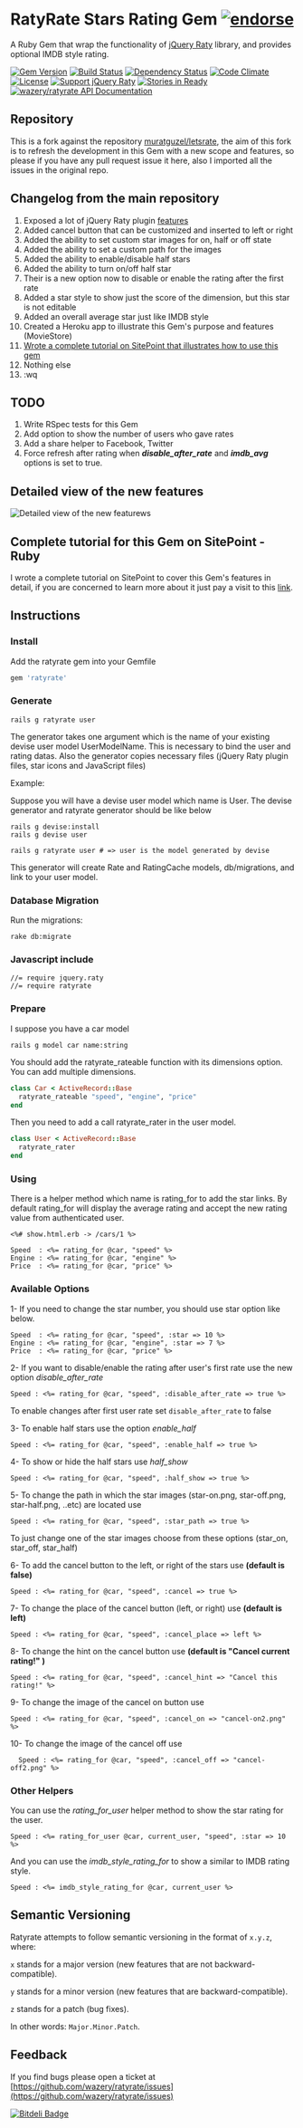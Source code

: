 # RatyRate Stars Rating Gem [![endorse](http://api.coderwall.com/wazery/endorsecount.png)](http://coderwall.com/wazery)

A Ruby Gem that wrap the functionality of [jQuery Raty](https://github.com/wbotelhos/raty) library, and provides optional IMDB style rating.

[![Gem Version](https://badge.fury.io/rb/ratyrate.svg)](http://badge.fury.io/rb/ratyrate)
[![Build Status](https://travis-ci.org/wazery/ratyrate.svg)](http://travis-ci.org/wazery/ratyrate)
[![Dependency Status](https://gemnasium.com/u007/ratyrate.svg)](https://gemnasium.com/u007/ratyrate)
[![Code Climate](https://codeclimate.com/github/u007/ratyrate.png)](https://codeclimate.com/github/u007/ratyrate)
[![License](http://img.shields.io/license/MIT.png?color=green)](http://opensource.org/licenses/MIT)
[![Support jQuery Raty](http://img.shields.io/gittip/wbotelhos.svg)](https://www.gittip.com/wazery "Git Tip")
[![Stories in Ready](https://badge.waffle.io/wazery/ratyrate.png?label=ready&title=Ready)](https://waffle.io/wazery/ratyrate)
[![wazery/ratyrate API Documentation](https://www.omniref.com/github/wazery/ratyrate.png)](https://www.omniref.com/github/wazery/ratyrate)

## Repository

This is a fork against the repository [muratguzel/letsrate](https://github.com/muratguzel/letsrate), the aim of this fork is to refresh the development in this Gem with a new scope and features, so please if you have any pull request issue it here, also I imported all the issues in the original repo.

## Changelog from the main repository

1. Exposed a lot of jQuery Raty plugin [features](http://wbotelhos.com/raty)
  1. Added cancel button that can be customized and inserted to left or right
  2. Added the ability to set custom star images for on, half or off state
  3. Added the ability to set a custom path for the images
  4. Added the ability to enable/disable half stars
  5. Added the ability to turn on/off half star
2. Their is a new option now to disable or enable the rating after the first rate
3. Added a star style to show just the score of the dimension, but this star is not editable
4. Added an overall average star just like IMDB style
5. Created a Heroku app to illustrate this Gem's purpose and features (MovieStore)
6. [Wrote a complete tutorial on SitePoint that illustrates how to use this gem](http://www.sitepoint.com/ratyrate-add-rating-rails-app/)
3. Nothing else
4. :wq

## TODO

1. Write RSpec tests for this Gem
3. Add option to show the number of users who gave rates
4. Add a share helper to Facebook, Twitter
5. Force refresh after rating when ***disable_after_rate*** and ***imdb_avg*** options is set to true.

## Detailed view of the new features

![Detailed view of the new featurews](https://dl.dropboxusercontent.com/u/71605080/RatyRate%20Features.png)

## Complete tutorial for this Gem on SitePoint - Ruby

I wrote a complete tutorial on SitePoint to cover this Gem's features in detail, if you are concerned to learn more about it just pay a visit to this [link](http://www.sitepoint.com/ratyrate-add-rating-rails-app/).

## Instructions

### Install

Add the ratyrate gem into your Gemfile

```ruby
gem 'ratyrate'
```

### Generate

```
rails g ratyrate user
```

The generator takes one argument which is the name of your existing devise user model UserModelName. This is necessary to bind the user and rating datas.
Also the generator copies necessary files (jQuery Raty plugin files, star icons and JavaScript files)

Example:

Suppose you will have a devise user model which name is User. The devise generator and ratyrate generator should be like below

```
rails g devise:install
rails g devise user

rails g ratyrate user # => user is the model generated by devise
```

This generator will create Rate and RatingCache models,
db/migrations, 
and link to your user model.

### Database Migration

Run the migrations:
```
rake db:migrate
```

### Javascript include
```
//= require jquery.raty
//= require ratyrate
```

### Prepare

I suppose you have a car model

```
rails g model car name:string
```

You should add the ratyrate_rateable function with its dimensions option. You can add multiple dimensions.

```ruby
class Car < ActiveRecord::Base
  ratyrate_rateable "speed", "engine", "price"
end
```

Then you need to add a call ratyrate_rater in the user model.

```ruby
class User < ActiveRecord::Base
  ratyrate_rater
end
```

### Using

There is a helper method which name is rating_for to add the star links. By default rating_for will display the average rating and accept the
new rating value from authenticated user.

```erb
<%# show.html.erb -> /cars/1 %>

Speed  : <%= rating_for @car, "speed" %>
Engine : <%= rating_for @car, "engine" %>
Price  : <%= rating_for @car, "price" %>
```

### Available Options

1- If you need to change the star number, you should use star option like below.
```erb
Speed  : <%= rating_for @car, "speed", :star => 10 %>
Engine : <%= rating_for @car, "engine", :star => 7 %>
Price  : <%= rating_for @car, "price" %>
```
2- If you want to disable/enable the rating after user's first rate use the new option *disable_after_rate*
```erb
Speed : <%= rating_for @car, "speed", :disable_after_rate => true %>
```
To enable changes after first user rate set ```disable_after_rate``` to false

3- To enable half stars use the option *enable_half*
```erb
Speed : <%= rating_for @car, "speed", :enable_half => true %>
```
4- To show or hide the half stars use *half_show*
```erb
Speed : <%= rating_for @car, "speed", :half_show => true %>
```
5- To change the path in which the star images (star-on.png, star-off.png, star-half.png, ..etc) are located use
```erb
Speed : <%= rating_for @car, "speed", :star_path => true %>
```

To just change one of the star images choose from these options (star_on, star_off, star_half)

6- To add the cancel button to the left, or right of the stars use **(default is false)**
```erb
Speed : <%= rating_for @car, "speed", :cancel => true %>
```
7- To change the place of the cancel button (left, or right) use **(default is left)**
```erb
Speed : <%= rating_for @car, "speed", :cancel_place => left %>
```
8- To change the hint on the cancel button use **(default is "Cancel current rating!" )**
```erb
Speed : <%= rating_for @car, "speed", :cancel_hint => "Cancel this rating!" %>
```
9- To change the image of the cancel on button use
```erb
Speed : <%= rating_for @car, "speed", :cancel_on => "cancel-on2.png" %>
```
10- To change the image of the cancel off use
```erb
  Speed : <%= rating_for @car, "speed", :cancel_off => "cancel-off2.png" %>
```
### Other Helpers

You can use the *rating_for_user* helper method to show the star rating for the user.

```erb
Speed : <%= rating_for_user @car, current_user, "speed", :star => 10 %>
```

And you can use the *imdb_style_rating_for* to show a similar to IMDB rating style.

```erb
Speed : <%= imdb_style_rating_for @car, current_user %>
```

## Semantic Versioning

Ratyrate attempts to follow semantic versioning in the format of `x.y.z`, where:

`x` stands for a major version (new features that are not backward-compatible).

`y` stands for a minor version (new features that are backward-compatible).

`z` stands for a patch (bug fixes).

In other words: `Major.Minor.Patch`.

## Feedback
If you find bugs please open a ticket at [https://github.com/wazery/ratyrate/issues](https://github.com/wazery/ratyrate/issues)



[![Bitdeli Badge](https://d2weczhvl823v0.cloudfront.net/wazery/ratyrate/trend.png)](https://bitdeli.com/free "Bitdeli Badge")
